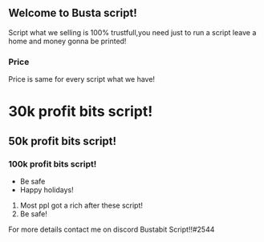 ## Welcome to Busta script!

Script what we selling is 100% trustfull,you need just to run a script leave a home and money gonna be printed!



### Price

Price is same for every script what we have!




# 30k profit bits script!
## 50k profit bits script!
### 100k profit bits script!

- Be safe
- Happy holidays!

1. Most ppl got a rich after these script!
2. Be safe!

For more details contact me on discord Bustabit Script!!#2544



